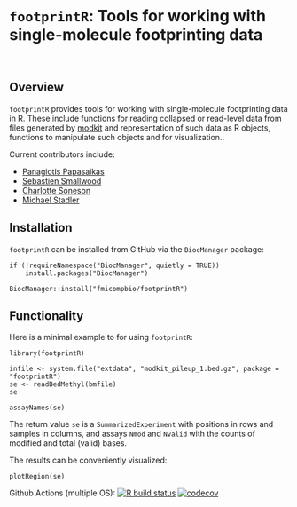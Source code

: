 <br>

# `footprintR`: Tools for working with single-molecule footprinting data

<br>

## Overview

`footprintR` provides tools for working with single-molecule footprinting data
in R. These include functions for reading collapsed or read-level data from
files generated by [modkit](https://nanoporetech.github.io/modkit) and
representation of such data as R objects, functions to manipulate such objects
and for visualization..

Current contributors include:

- [Panagiotis Papasaikas](https://github.com/ppapasaikas)
- [Sebastien Smallwood](https://github.com/smalseba)
- [Charlotte Soneson](https://github.com/csoneson)
- [Michael Stadler](https://github.com/mbstadler)

## Installation

`footprintR` can be installed from GitHub via the 
`BiocManager` package:

```
if (!requireNamespace("BiocManager", quietly = TRUE))
    install.packages("BiocManager")

BiocManager::install("fmicompbio/footprintR")
```

## Functionality

Here is a minimal example to for using `footprintR`:

```
library(footprintR)

infile <- system.file("extdata", "modkit_pileup_1.bed.gz", package = "footprintR")
se <- readBedMethyl(bmfile)
se

assayNames(se)
```

The return value `se` is a `SummarizedExperiment` with positions in rows and
samples in columns, and assays `Nmod` and `Nvalid` with the counts of modified
and total (valid) bases.

The results can be conveniently visualized:
```
plotRegion(se)
```
<!--
<img src="man/figures/monaLisa_binning_small.png" align="center" alt="binning" width="412px"/>
-->

<!-- badges: start -->
Github Actions (multiple OS): [![R build status](https://github.com/fmicompbio/footprintR/workflows/R-CMD-check/badge.svg)](https://github.com/fmicompbio/footprintR/actions) [![codecov](https://codecov.io/gh/fmicompbio/footprintR/graph/badge.svg?token=KBRN93XYOP)](https://codecov.io/gh/fmicompbio/footprintR)
<!-- badges: end -->

